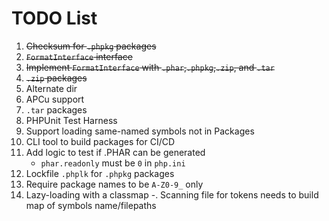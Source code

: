 # TODO List
 
1. ~~Checksum for `.phpkg` packages~~
2. ~~`FormatInterface` interface~~
3. ~~Implement `FormatInterface` with `.phar`,`.phpkg`,`.zip`, and `.tar`~~  
4. ~~`.zip` packages~~
6. Alternate dir
7. APCu support
5. `.tar` packages
8. PHPUnit Test Harness
9. Support loading same-named symbols not in Packages
10. CLI tool to build packages for CI/CD
11. Add logic to test if .PHAR can be generated 
    - `phar.readonly` must be `0` in `php.ini`
12. Lockfile `.phplk` for `.phpkg` packages
13. Require package names to be `A-Z0-9_` only
14. Lazy-loading with a classmap
    -. Scanning file for tokens needs to build map of symbols name/filepaths
